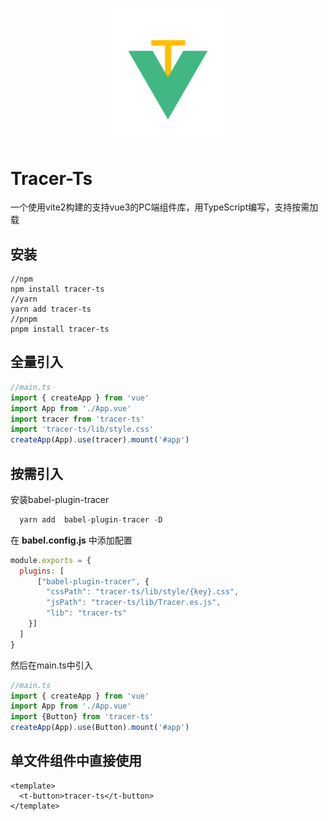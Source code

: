 <p align="center">
  <a href="https://joyceql.github.io/tracer-do/" target="_blank" rel="noopener noreferrer">
    <img width="180" src="src/assets/images/logo.png" alt="Tracer logo">
  </a>
</p>

# Tracer-Ts

一个使用vite2构建的支持vue3的PC端组件库，用TypeScript编写，支持按需加载

## 安装
```shell
//npm
npm install tracer-ts
//yarn
yarn add tracer-ts
//pnpm
pnpm install tracer-ts
```
## 全量引入

```js
//main.ts
import { createApp } from 'vue'
import App from './App.vue'
import tracer from 'tracer-ts'
import 'tracer-ts/lib/style.css'
createApp(App).use(tracer).mount('#app')
```

## 按需引入

安装babel-plugin-tracer
```js
  yarn add  babel-plugin-tracer -D 
```
在 **babel.config.js** 中添加配置
```js
module.exports = {
  plugins: [
      ["babel-plugin-tracer", {
        "cssPath": "tracer-ts/lib/style/{key}.css", 
        "jsPath": "tracer-ts/lib/Tracer.es.js",
        "lib": "tracer-ts" 
    }]
  ]
}
```
然后在main.ts中引入
```js
//main.ts
import { createApp } from 'vue'
import App from './App.vue'
import {Button} from 'tracer-ts'
createApp(App).use(Button).mount('#app')
```

## 单文件组件中直接使用


```vue
<template>
  <t-button>tracer-ts</t-button>
</template> 
```
